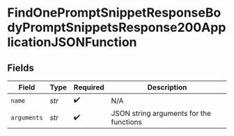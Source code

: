# FindOnePromptSnippetResponseBodyPromptSnippetsResponse200ApplicationJSONFunction


## Fields

| Field                                   | Type                                    | Required                                | Description                             |
| --------------------------------------- | --------------------------------------- | --------------------------------------- | --------------------------------------- |
| `name`                                  | *str*                                   | :heavy_check_mark:                      | N/A                                     |
| `arguments`                             | *str*                                   | :heavy_check_mark:                      | JSON string arguments for the functions |
